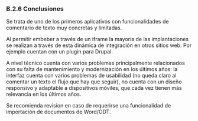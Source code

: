 ### B.2.6 Conclusiones

Se trata de uno de los primeros aplicativos con funcionalidades de comentario de texto muy concretas y limitadas.

Al permitir embeber a través de un iframe la mayoría de las implantaciones se realizan a través de esta dinámica de integración en otros sitios web. Por ejemplo cuentan con un plugin para Drupal.

A nivel técnico cuenta con varios problemas principalmente relacionados con su falta de mantenimiento y modernización en los últimos años: la interfaz cuenta con varios problemas de usabilidad \(no queda claro al comentar un texto el flujo que hay que seguir\), no cuenta con un diseño responsivo y adaptable a dispositivos móviles, que cada vez tienen más relevancia en los últimos años.

Se recomienda revision en caso de requerirse una funcionalidad de importación de documentos de Word/ODT.
